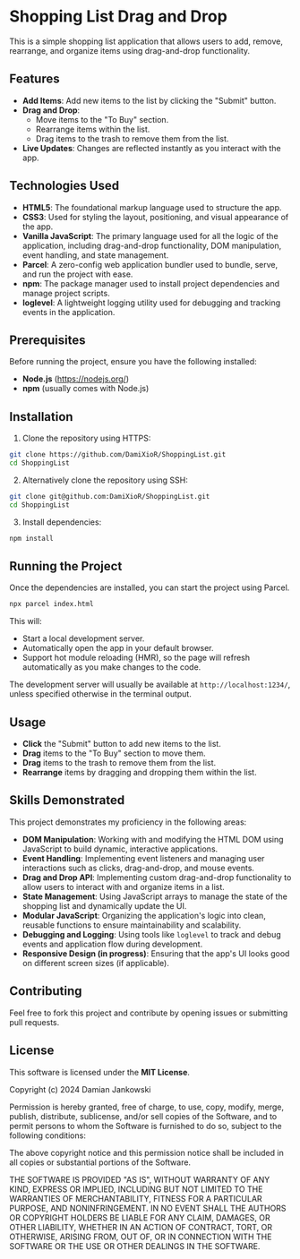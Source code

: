 # Shopping List Drag and Drop

This is a simple shopping list application that allows users to add, remove, rearrange, and organize items using drag-and-drop functionality.

## Features

- **Add Items**: Add new items to the list by clicking the "Submit" button.
- **Drag and Drop**: 
  - Move items to the "To Buy" section.
  - Rearrange items within the list.
  - Drag items to the trash to remove them from the list.
- **Live Updates**: Changes are reflected instantly as you interact with the app.

## Technologies Used

- **HTML5**: The foundational markup language used to structure the app.
- **CSS3**: Used for styling the layout, positioning, and visual appearance of the app.
- **Vanilla JavaScript**: The primary language used for all the logic of the application, including drag-and-drop functionality, DOM manipulation, event handling, and state management.
- **Parcel**: A zero-config web application bundler used to bundle, serve, and run the project with ease.
- **npm**: The package manager used to install project dependencies and manage project scripts.
- **loglevel**: A lightweight logging utility used for debugging and tracking events in the application.

## Prerequisites

Before running the project, ensure you have the following installed:

- **Node.js** (https://nodejs.org/)
- **npm** (usually comes with Node.js)

## Installation

1. Clone the repository using HTTPS:
```bash
git clone https://github.com/DamiXioR/ShoppingList.git
cd ShoppingList
```

2. Alternatively clone the repository using SSH:
```bash
git clone git@github.com:DamiXioR/ShoppingList.git
cd ShoppingList
```

3. Install dependencies:
  ```bash
  npm install
  ```

Running the Project
-------------------

Once the dependencies are installed, you can start the project using Parcel.
```bash
npx parcel index.html
```

This will:

-   Start a local development server.
-   Automatically open the app in your default browser.
-   Support hot module reloading (HMR), so the page will refresh automatically as you make changes to the code.

The development server will usually be available at `http://localhost:1234/`, unless specified otherwise in the terminal output.

## Usage

-   **Click** the "Submit" button to add new items to the list.
-   **Drag** items to the "To Buy" section to move them.
-   **Drag** items to the trash to remove them from the list.
-   **Rearrange** items by dragging and dropping them within the list.

## Skills Demonstrated

This project demonstrates my proficiency in the following areas:

-   **DOM Manipulation**: Working with and modifying the HTML DOM using JavaScript to build dynamic, interactive applications.
-   **Event Handling**: Implementing event listeners and managing user interactions such as clicks, drag-and-drop, and mouse events.
-   **Drag and Drop API**: Implementing custom drag-and-drop functionality to allow users to interact with and organize items in a list.
-   **State Management**: Using JavaScript arrays to manage the state of the shopping list and dynamically update the UI.
-   **Modular JavaScript**: Organizing the application's logic into clean, reusable functions to ensure maintainability and scalability.
-   **Debugging and Logging**: Using tools like `loglevel` to track and debug events and application flow during development.
-   **Responsive Design (in progress)**: Ensuring that the app's UI looks good on different screen sizes (if applicable).

## Contributing

Feel free to fork this project and contribute by opening issues or submitting pull requests.

## License

This software is licensed under the **MIT License**.

Copyright (c) 2024 Damian Jankowski

Permission is hereby granted, free of charge, to use, copy, modify, merge, publish, distribute, sublicense, and/or sell copies of the Software, and to permit persons to whom the Software is furnished to do so, subject to the following conditions:

The above copyright notice and this permission notice shall be included in all copies or substantial portions of the Software.

THE SOFTWARE IS PROVIDED "AS IS", WITHOUT WARRANTY OF ANY KIND, EXPRESS OR IMPLIED, INCLUDING BUT NOT LIMITED TO THE WARRANTIES OF MERCHANTABILITY, FITNESS FOR A PARTICULAR PURPOSE, AND NONINFRINGEMENT. IN NO EVENT SHALL THE AUTHORS OR COPYRIGHT HOLDERS BE LIABLE FOR ANY CLAIM, DAMAGES, OR OTHER LIABILITY, WHETHER IN AN ACTION OF CONTRACT, TORT, OR OTHERWISE, ARISING FROM, OUT OF, OR IN CONNECTION WITH THE SOFTWARE OR THE USE OR OTHER DEALINGS IN THE SOFTWARE.

